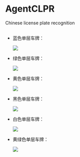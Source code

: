 # AgentCLPR
Chinese license plate recognition


## 
* 蓝色单层车牌：

    ![](https://img-blog.csdnimg.cn/4b44f27c8a05432c9c98bcb3cee15f08.jpg)
        
* 绿色单层车牌：

    ![](https://img-blog.csdnimg.cn/8bbb6a0985ef47ceb6d985352dccfb21.jpg)
        
* 黄色单层车牌：

    ![](https://img-blog.csdnimg.cn/cdc457d37d284751b6f64ad4a03eeffb.jpg)
        
* 黑色单层车牌：

    ![](https://img-blog.csdnimg.cn/c1de0648ebf643909eeb3cf9d4109e7e.jpg)

* 白色单层车牌：

    ![](https://img-blog.csdnimg.cn/1f9b8e1b939a4d10a53fb42c15d7eb97.jpg)

* 黄绿色单层车牌：

    ![](https://img-blog.csdnimg.cn/45ad280278e947b59874586c621672ea.jpg)


        
